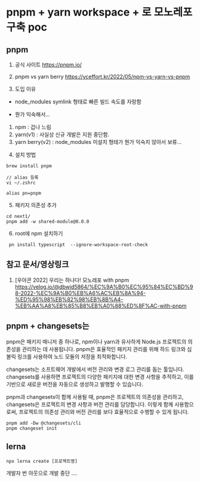 # pnpm + yarn workspace +  로 모노레포 구축 poc

## pnpm

1. 공식 사이트
https://pnpm.io/

2. pnpm vs yarn berry
https://yceffort.kr/2022/05/npm-vs-yarn-vs-pnpm

3. 도입 이유

* node_modules symlink 형태로 빠른 빌드 속도를 자랑함

* 뭔가 익숙해서...
1)  npm : 겁나 느림
2)  yarn(v1) : 사실상 신규 개발은 지원 중단함.
3) yarn berry(v2) : node_modules 미설치 형태가 뭔가 익숙치 않아서 보류...

4. 설치 방법

```
brew install pnpm

// alias 등록
vi ~/.zshrc

alias pn=pnpm
```

5. 패키지 의존성 추가

```
cd next1/
pnpm add -w shared-module@0.0.0

```

6. root에 npm 설치하기

```
 pn install typescript  --ignore-workspace-root-check  
```


## 참고 문서/영상링크

1. [우아콘 2022] 우리는 하나다! 모노레포 with pnpm
https://velog.io/@dbwjd5864/%EC%9A%B0%EC%95%84%EC%BD%98-2022-%EC%9A%B0%EB%A6%AC%EB%8A%94-%ED%95%98%EB%82%98%EB%8B%A4-%EB%AA%A8%EB%85%B8%EB%A0%88%ED%8F%AC-with-pnpm


## pnpm + changesets는
pnpm은 패키지 매니저 중 하나로, npm이나 yarn과 유사하게 Node.js 프로젝트의 의존성을 관리하는 데 사용됩니다. pnpm은 효율적인 패키지 관리를 위해 하드 링크와 심볼릭 링크를 사용하여 노드 모듈의 저장을 최적화합니다.

changesets는 소프트웨어 개발에서 버전 관리와 변경 로그 관리를 돕는 툴입니다. changesets를 사용하면 프로젝트의 다양한 패키지에 대한 변경 사항을 추적하고, 이를 기반으로 새로운 버전을 자동으로 생성하고 발행할 수 있습니다.

pnpm과 changesets이 함께 사용될 때, pnpm은 프로젝트의 의존성을 관리하고, changesets은 프로젝트의 변경 사항과 버전 관리를 담당합니다. 이렇게 함께 사용함으로써, 프로젝트의 의존성 관리와 버전 관리를 보다 효율적으로 수행할 수 있게 됩니다.

```
pnpm add -Dw @changesets/cli  
pnpm changeset init     

```

## lerna

```
npx lerna create [프로젝트명]
``````
개발자 번 아웃으로 개발 중단 .... 